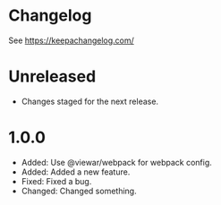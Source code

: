 # Changelog

See https://keepachangelog.com/

# Unreleased

- Changes staged for the next release.

# 1.0.0

- Added: Use @viewar/webpack for webpack config.
- Added: Added a new feature.
- Fixed: Fixed a bug.
- Changed: Changed something.
